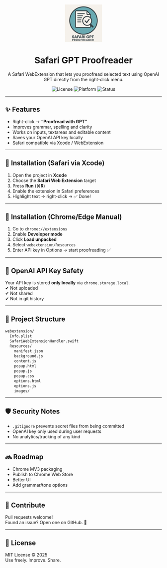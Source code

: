 <p align="center">
  <img src="webextension/Resources/images/logo.png" width="120" alt="Safari GPT Proofreader logo"/>
</p>

<h1 align="center">Safari GPT Proofreader</h1>

<p align="center">
  A Safari WebExtension that lets you proofread selected text using OpenAI GPT directly from the right-click menu.
</p>

<p align="center">
  <img alt="License" src="https://img.shields.io/badge/license-MIT-blue">
  <img alt="Platform" src="https://img.shields.io/badge/platform-Safari%20%7C%20Chrome%20%7C%20Edge-black">
  <img alt="Status" src="https://img.shields.io/badge/status-active-brightgreen">
</p>

---

## ✨ Features
- Right-click → **“Proofread with GPT”**
- Improves grammar, spelling and clarity
- Works on inputs, textareas and editable content
- Saves your OpenAI API key locally
- Safari compatible via Xcode / WebExtension

---

## 🚀 Installation (Safari via Xcode)
1. Open the project in **Xcode**
2. Choose the **Safari Web Extension** target
3. Press **Run** (**⌘R**)
4. Enable the extension in Safari preferences
5. Highlight text → right-click → ✅ Done!

---

## 🔧 Installation (Chrome/Edge Manual)
1. Go to `chrome://extensions`
2. Enable **Developer mode**
3. Click **Load unpacked**
4. Select `webextension/Resources`
5. Enter API key in Options → start proofreading ✅

---

## 🔑 OpenAI API Key Safety
Your API key is stored **only locally** via `chrome.storage.local`.  
✔ Not uploaded  
✔ Not shared  
✔ Not in git history  

---

## 📂 Project Structure
```
webextension/
  Info.plist
  SafariWebExtensionHandler.swift
  Resources/
    manifest.json
    background.js
    content.js
    popup.html
    popup.js
    popup.css
    options.html
    options.js
    images/
```

---

## 🛡 Security Notes
- `.gitignore` prevents secret files from being committed
- OpenAI key only used during user requests
- No analytics/tracking of any kind

---

## 🔜 Roadmap
- Chrome MV3 packaging
- Publish to Chrome Web Store
- Better UI
- Add grammar/tone options

---

## 🧩 Contribute
Pull requests welcome!  
Found an issue? Open one on GitHub. 🚀

---

## 📜 License
MIT License © 2025  
Use freely. Improve. Share.
